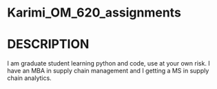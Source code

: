 # Karimi_OM_620_assignments

# DESCRIPTION
I am graduate student learning python and code, use at your own risk. I have an MBA in supply chain management and I getting a MS in supply chain analytics.

